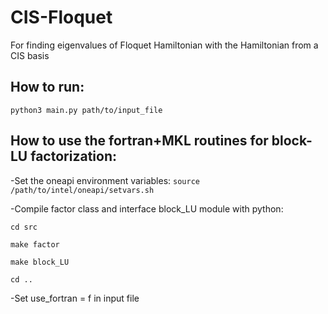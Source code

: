 # CIS-Floquet
For finding eigenvalues of Floquet Hamiltonian with the Hamiltonian from a CIS basis

## How to run:
  ```python3 main.py path/to/input_file```


## How to use the fortran+MKL routines for block-LU factorization:
  
  -Set the oneapi environment variables: 
    ```source /path/to/intel/oneapi/setvars.sh```
  
  -Compile factor class and interface block_LU module with python:
    
    cd src
    
    make factor
    
    make block_LU
    
    cd ..
  
  
  -Set use_fortran = f in input file
